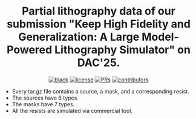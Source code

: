 <div align="center">

# Partial lithography data of our submission "Keep High Fidelity and Generalization: A Large Model-Powered Lithography Simulator" on DAC'25.

[![black](https://img.shields.io/badge/Code%20Style-Black-black.svg?labelColor=gray)](https://black.readthedocs.io/en/stable/)
[![license](https://img.shields.io/badge/License-MIT-green.svg?labelColor=gray)](https://github.com/ashleve/lightning-hydra-template#license)
[![PRs](https://img.shields.io/badge/PRs-welcome-brightgreen.svg)](https://github.com/ashleve/lightning-hydra-template/pulls)
[![contributors](https://img.shields.io/github/contributors/LMLitho/LMLitho.svg)](https://github.com/LMLitho/LMLitho/graphs/contributors)

</div>

- Every tar.gz file contains a source, a mask, and a corresponding resist.
- The sources have 6 types.
- The masks have 7 types.
- All the resists are simulated via commercial tool.

<!--
**LMLitho/LMLitho** is a ✨ _special_ ✨ repository because its `README.md` (this file) appears on your GitHub profile.

Here are some ideas to get you started:

- 🔭 I’m currently working on ...
- 🌱 I’m currently learning ...
- 👯 I’m looking to collaborate on ...
- 🤔 I’m looking for help with ...
- 💬 Ask me about ...
- 📫 How to reach me: ...
- 😄 Pronouns: ...
- ⚡ Fun fact: ...
-->
